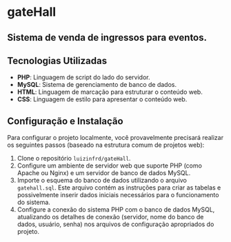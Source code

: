 # gateHall

## Sistema de venda de ingressos para eventos.

## Tecnologias Utilizadas

*   **PHP**: Linguagem de script do lado do servidor.
*   **MySQL**: Sistema de gerenciamento de banco de dados.
*   **HTML**: Linguagem de marcação para estruturar o conteúdo web.
*   **CSS**: Linguagem de estilo para apresentar o conteúdo web.

## Configuração e Instalação

Para configurar o projeto localmente, você provavelmente precisará realizar os seguintes passos (baseado na estrutura comum de projetos web):

1.  Clone o repositório `luizinfrd/gateHall`.
2.  Configure um ambiente de servidor web que suporte PHP (como Apache ou Nginx) e um servidor de banco de dados MySQL.
3.  Importe o esquema do banco de dados utilizando o arquivo `gatehall.sql`. Este arquivo contém as instruções para criar as tabelas e possivelmente inserir dados iniciais necessários para o funcionamento do sistema.
4.  Configure a conexão do sistema PHP com o banco de dados MySQL, atualizando os detalhes de conexão (servidor, nome do banco de dados, usuário, senha) nos arquivos de configuração apropriados do projeto.
